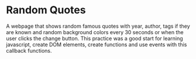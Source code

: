 # Random Quotes
A webpage that shows random famous quotes with year, author, tags if they are known and random background colors every 30 seconds or when the user clicks the change button. This practice was a good start for learning javascript, create DOM elements, create functions and use events with this callback functions.
